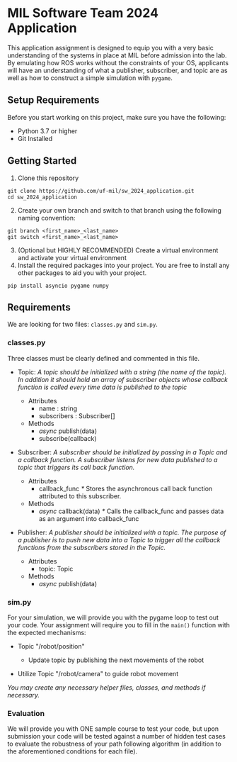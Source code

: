 # MIL Software Team 2024 Application
This application assignment is designed to equip you with a very basic understanding of the systems in place at MIL before admission into the lab. By emulating how ROS works without the constraints of your OS, applicants will have an understanding of what a publisher, subscriber, and topic are as well as how to construct a simple simulation with ```pygame```.

## Setup Requirements
Before you start working on this project, make sure you have the following:
- Python 3.7 or higher
- Git Installed

## Getting Started
1. Clone this repository
```
git clone https://github.com/uf-mil/sw_2024_application.git
cd sw_2024_application
```
2. Create your own branch and switch to that branch using the following naming convention:
```
git branch <first_name>_<last_name>
git switch <first_name>_<last_name>
```
3. (Optional but HIGHLY RECOMMENDED) Create a virtual environment and activate your virtual environment
4. Install the required packages into your project. You are free to install any other packages to aid you with your project.
```
pip install asyncio pygame numpy
```

## Requirements
We are looking for two files: ```classes.py``` and ```sim.py```. 

### classes.py
Three classes must be clearly defined and commented in this file.
- Topic: _A topic should be initialized with a string (the name of the topic). In addition it should hold an array of subscriber objects whose callback function is called every time data is published to the topic_
   - Attributes
     - name : string
     - subscribers : Subscriber[]
   - Methods
     - _async_ publish(data)
     - subscribe(callback)

- Subscriber: _A subscriber should be initialized by passing in a Topic and a callback function. A subscriber listens for new data published to a topic that triggers its call back function._
    - Attributes
      - callback_func _*_ Stores the asynchronous call back function attributed to this subscriber.
    - Methods
      - _async_ callback(data) _*_ Calls the callback_func and passes data as an argument into callback_func

- Publisher: _A publisher should be initialized with a topic. The purpose of a publisher is to push new data into a Topic to trigger all the callback functions from the subscribers stored in the Topic._
  - Attributes
    - topic: Topic
  - Methods
    - _async_ publish(data)

### sim.py
For your simulation, we will provide you with the pygame loop to test out your code. Your assignment will require you to fill in the ```main()``` function with the expected mechanisms:
- Topic "/robot/position"

  - Update topic by publishing the next movements of the robot

- Utilize Topic "/robot/camera" to guide robot movement

_You may create any necessary helper files, classes, and methods if necessary._

### Evaluation

We will provide you with ONE sample course to test your code, but upon submission your code will be tested against a number of hidden test cases to evaluate the robustness of your path following algorithm (in addition to the aforementioned conditions for each file).
